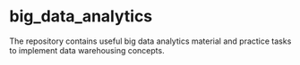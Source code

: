 # big_data_analytics
The repository contains useful big data analytics material and practice tasks to implement data warehousing concepts.

